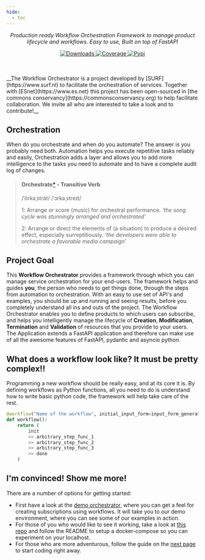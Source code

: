 ```yaml
---
hide:
  - toc
---
```


<p align="center"><em>Production ready Workflow Orchestration Framework to manage product lifecycle and workflows. Easy to use, Built on top of FastAPI</em></p>

<p align="center">
    <a href="https://pepy.tech/project/orchestrator-core" target="_blank">
    <img src="https://pepy.tech/badge/orchestrator-core/month" alt="Downloads">
    </a>
    <a href="https://codecov.io/gh/workfloworchestrator/orchestrator-core" target="_blank">
    <img src="https://codecov.io/gh/workfloworchestrator/orchestrator-core/branch/main/graph/badge.svg?token=5ANQFI2DHS" alt="Coverage">
    </a>
    <a href="https://pypi.org/project/orchestrator-core" target="_blank">
    <img src="https://img.shields.io/pypi/v/orchestrator-core?color=%2334D058&label=pypi%20package" alt="Pypi">
    </a>
</p>
<br>
<br>
__The Workflow Orchestrator is a project developed by [SURF](https://www.surf.nl) to facilitate the orchestration of services.
Together with [ESnet](https://www.es.net) this project has been open-sourced in [the commons conservancy](https://commonsconservancy.org)
to help facilitate collaboration. We invite all who are interested to take a look and to contribute!__

## Orchestration
When do you orchestrate and when do you automate? The answer is you probably need both. Automation helps you execute repetitive
tasks reliably and easily, Orchestration adds a layer and allows you to add more intelligence to the tasks you need to automate and
to have a complete audit log of changes.

> #### Orchestrate[*](https://www.lexico.com/en/definition/orchestrate) - Transitive Verb
> /ˈôrkəˌstrāt/ /ˈɔrkəˌstreɪt/
>
>   1: Arrange or score (music) for orchestral performance.
>   *‘the song cycle was stunningly arranged and orchestrated’*
>
>   2:  Arrange or direct the elements of (a situation) to produce a desired effect, especially surreptitiously.
>   *‘the developers were able to orchestrate a favorable media campaign’*

## Project Goal
This **Workflow Orchestrator** provides a framework through which you can manage service orchestration for your end-users. The
framework helps and guides **you**, the person who needs to get things done, through the steps from
automation to orchestration. With an easy to use set of API's and examples, you should be up and running and seeing
results, before you completely understand all ins and outs of the project. The Workflow Orchestrator enables you to define
products to which users can subscribe, and helps you intelligently manage the lifecycle of **Creation**, **Modification**,
**Termination** and **Validation** of resources that you provide to your users.
The Application extends a FastAPI application and therefore can make use of all the awesome features of FastAPI, pydantic and asyncio python.

## What does a workflow look like? It must be pretty complex!!

Programming a new workflow should be really easy, and at its core it is. By defining workflows as Python functions,
all you need to do is understand how to write basic python code, the framework will help take care of the rest.

```python
@workflow("Name of the workflow", initial_input_form=input_form_generator)
def workflow():
    return (
        init
        >> arbitrary_step_func_1
        >> arbitrary_step_func_2
        >> arbitrary_step_func_3
        >> done
    )
```

## I'm convinced! Show me more!

There are a number of options for getting started:

- First have a look at the [demo orchestrator](https://demo.workfloworchestrator.org/), where you can get a feel for creating subscriptions using workflows. It will take you to our demo environment, where you can see some of our examples in action.
- For those of you who would like to see it working, take a look at [this repo](https://github.com/workfloworchestrator/example-orchestrator) and follow the README to setup a
  docker-compose so you can experiment on your localhost.
- For those who are more adventurous, follow the guide on the [next page](getting-started/base.md) to
  start coding right away.

<!-- Followinh line are not visible? -->
[//]: # (- If you would like to see the workflow engine in action, click [here]&#40;https://demo.workfloworchestrator.org&#41; this )

[//]: # (will take you to our demo environment, where you can see some of our examples in action.)
